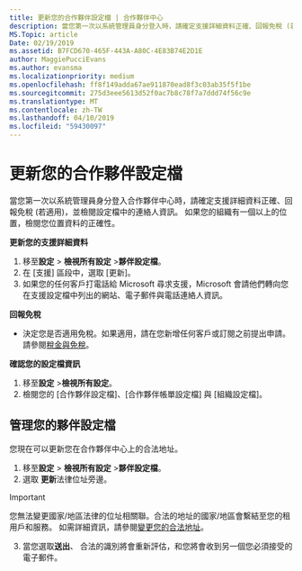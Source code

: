 ```yaml
---
title: 更新您的合作夥伴設定檔 | 合作夥伴中心
description: 當您第一次以系統管理員身分登入時，請確定支援詳細資料正確、回報免稅 (若適用)，並檢閱設定檔中的連絡人資訊。
MS.Topic: article
Date: 02/19/2019
ms.assetid: B7FCD670-465F-443A-A80C-4E83B74E2D1E
author: MaggiePucciEvans
ms.author: evansma
ms.localizationpriority: medium
ms.openlocfilehash: ff8f149adda67ae911870ead8f3c03ab35f5f1be
ms.sourcegitcommit: 275d3eee5613d52f0ac7b8c78f7a7ddd74f56c9e
ms.translationtype: MT
ms.contentlocale: zh-TW
ms.lasthandoff: 04/10/2019
ms.locfileid: "59430097"
---
```

# <a name="update-your-partner-profile"></a>更新您的合作夥伴設定檔


當您第一次以系統管理員身分登入合作夥伴中心時，請確定支援詳細資料正確、回報免稅 (若適用)，並檢閱設定檔中的連絡人資訊。 如果您的組織有一個以上的位置，檢閱您位置資料的正確性。

**更新您的支援詳細資料**

1.  移至**設定** &gt; **檢視所有設定** &gt;**夥伴設定檔**。
2.  在 \[支援\] 區段中，選取 \[更新\]。
3.  如果您的任何客戶打電話給 Microsoft 尋求支援，Microsoft 會請他們轉向您在支援設定檔中列出的網站、電子郵件與電話連絡人資訊。

**回報免稅**

-   決定您是否適用免稅。如果適用，請在您新增任何客戶或訂閱之前提出申請。 請參閱[稅金與免稅](tax-and-tax-exemptions.md)。

**確認您的設定檔資訊**

1.  移至**設定** &gt;**檢視所有設定**。 
2.  檢閱您的 \[合作夥伴設定檔\]、\[合作夥伴帳單設定檔\] 與 \[組織設定檔\]。

## <a name="manage-your-partner-profile"></a>管理您的夥伴設定檔 

您現在可以更新您在合作夥伴中心上的合法地址。

1. 移至**設定** &gt; **檢視所有設定** &gt;**夥伴設定檔**。
2. 選取 **更新**法律位址旁邊。 

>[!Important]
>您無法變更國家/地區法律的位址相關聯。合法的地址的國家/地區會繫結至您的租用戶和服務。 如需詳細資訊，請參閱[變更您的合法地址](https://docs.microsoft.com/office365/admin/manage/change-address-contact-and-more?view=o365-worldwide)。

3. 當您選取**送出**、 合法的識別將會重新評估，和您將會收到另一個您必須接受的電子郵件。



 



